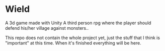 # Wield
A 3d game made with Unity
A third person rpg where the player should defend his/her village against monsters..


This repo does not contain the whole project yet, just the stuff that I think is "important" at this time.
When it's finished everything will be here.
